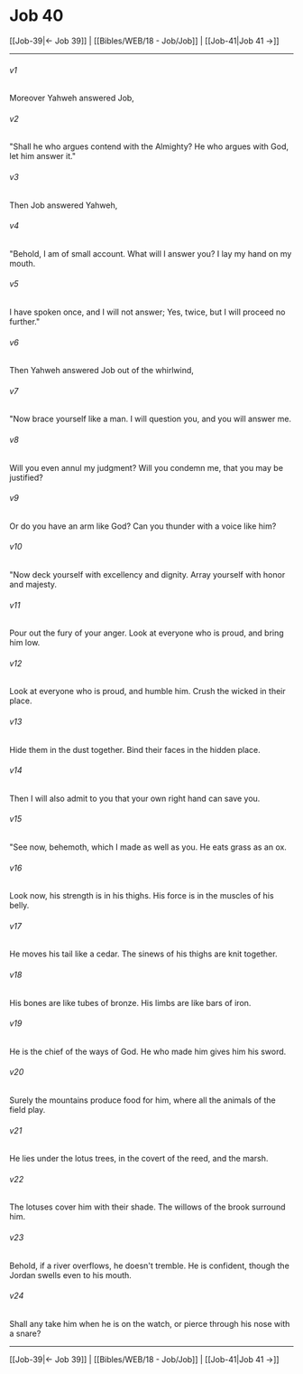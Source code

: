 # Job 40

[[Job-39|← Job 39]] | [[Bibles/WEB/18 - Job/Job]] | [[Job-41|Job 41 →]]
***



###### v1 
Moreover Yahweh answered Job, 

###### v2 
"Shall he who argues contend with the Almighty? He who argues with God, let him answer it." 

###### v3 
Then Job answered Yahweh, 

###### v4 
"Behold, I am of small account. What will I answer you? I lay my hand on my mouth. 

###### v5 
I have spoken once, and I will not answer; Yes, twice, but I will proceed no further." 

###### v6 
Then Yahweh answered Job out of the whirlwind, 

###### v7 
"Now brace yourself like a man. I will question you, and you will answer me. 

###### v8 
Will you even annul my judgment? Will you condemn me, that you may be justified? 

###### v9 
Or do you have an arm like God? Can you thunder with a voice like him? 

###### v10 
"Now deck yourself with excellency and dignity. Array yourself with honor and majesty. 

###### v11 
Pour out the fury of your anger. Look at everyone who is proud, and bring him low. 

###### v12 
Look at everyone who is proud, and humble him. Crush the wicked in their place. 

###### v13 
Hide them in the dust together. Bind their faces in the hidden place. 

###### v14 
Then I will also admit to you that your own right hand can save you. 

###### v15 
"See now, behemoth, which I made as well as you. He eats grass as an ox. 

###### v16 
Look now, his strength is in his thighs. His force is in the muscles of his belly. 

###### v17 
He moves his tail like a cedar. The sinews of his thighs are knit together. 

###### v18 
His bones are like tubes of bronze. His limbs are like bars of iron. 

###### v19 
He is the chief of the ways of God. He who made him gives him his sword. 

###### v20 
Surely the mountains produce food for him, where all the animals of the field play. 

###### v21 
He lies under the lotus trees, in the covert of the reed, and the marsh. 

###### v22 
The lotuses cover him with their shade. The willows of the brook surround him. 

###### v23 
Behold, if a river overflows, he doesn't tremble. He is confident, though the Jordan swells even to his mouth. 

###### v24 
Shall any take him when he is on the watch, or pierce through his nose with a snare?

***
[[Job-39|← Job 39]] | [[Bibles/WEB/18 - Job/Job]] | [[Job-41|Job 41 →]]
